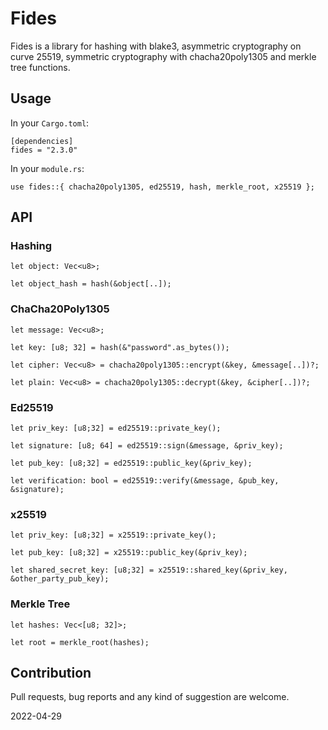 # Fides

Fides is a library for hashing with blake3, asymmetric cryptography on curve 25519, symmetric cryptography with chacha20poly1305 and merkle tree functions.

## Usage

In your `Cargo.toml`:

```text
[dependencies]
fides = "2.3.0"
```

In your `module.rs`:

```text
use fides::{ chacha20poly1305, ed25519, hash, merkle_root, x25519 };
```

## API

### Hashing

```text
let object: Vec<u8>;

let object_hash = hash(&object[..]);
```

### ChaCha20Poly1305

```text
let message: Vec<u8>;

let key: [u8; 32] = hash(&"password".as_bytes());

let cipher: Vec<u8> = chacha20poly1305::encrypt(&key, &message[..])?;

let plain: Vec<u8> = chacha20poly1305::decrypt(&key, &cipher[..])?;
```

### Ed25519

```text
let priv_key: [u8;32] = ed25519::private_key();

let signature: [u8; 64] = ed25519::sign(&message, &priv_key);

let pub_key: [u8;32] = ed25519::public_key(&priv_key);

let verification: bool = ed25519::verify(&message, &pub_key, &signature);
```

### x25519

```text
let priv_key: [u8;32] = x25519::private_key();

let pub_key: [u8;32] = x25519::public_key(&priv_key);

let shared_secret_key: [u8;32] = x25519::shared_key(&priv_key, &other_party_pub_key);
```

### Merkle Tree

```text
let hashes: Vec<[u8; 32]>;

let root = merkle_root(hashes);
```

## Contribution

Pull requests, bug reports and any kind of suggestion are welcome.

2022-04-29
